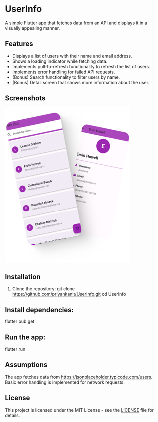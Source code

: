 # UserInfo

A simple Flutter app that fetches data from an API and displays it in a visually appealing manner.

## Features
- Displays a list of users with their name and email address.
- Shows a loading indicator while fetching data.
- Implements pull-to-refresh functionality to refresh the list of users.
- Implements error handling for failed API requests.
- (Bonus) Search functionality to filter users by name.
- (Bonus) Detail screen that shows more information about the user.

## Screenshots
<img src="lib\images\userinfo.png" alt="User Info App" width="400" height="500">

## Installation
1. Clone the repository:
   git clone https://github.com/priyankanit/UserInfo.git
   cd UserInfo

## Install dependencies:
flutter pub get

## Run the app:
flutter run

## Assumptions
The app fetches data from https://jsonplaceholder.typicode.com/users.
Basic error handling is implemented for network requests.

## License

This project is licensed under the MIT License - see the [LICENSE](LICENSE) file for details.